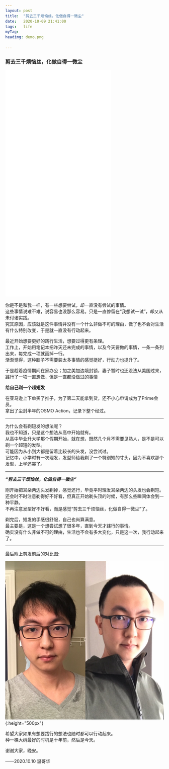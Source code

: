 ```yaml
---
layout: post
title:  "剪去三千烦恼丝，化做自得一微尘"
date:   2020-10-09 21:41:00
tags:	life
myTag:	
headimg: demo.png

---
```


### 剪去三千烦恼丝，化做自得一微尘

<iframe src="//player.bilibili.com/player.html?aid=927428741&bvid=BV1GT4y1w7XF&cid=244757761&page=1" scrolling="no" border="0" frameborder="no" framespacing="0" allowfullscreen="true" style="width: 66.6%; height: 720px;"> </iframe>

你是不是和我一样，有一些想要尝试，却一直没有尝试的事情。  
这些事情说难不难，说容易也没那么容易。只是一直停留在“我想试一试”，却又从未付诸实践。  
究其原因，应该就是这件事情并没有一个什么非做不可的理由，做了也不会对生活有什么特别改变，于是就一直没有行动起来。  

最近开始想要更好的践行生活，想要过得更有条理。  
工作上，开始用笔记本把昨天还未完成的事情，以及今天要做的事情，一条一条列出来，每完成一项就画掉一行。  
渐渐觉得，这种脑子不需要装太多事情的感觉挺好，行动力也提升了。  

于是趁着疫情期间在家办公；加之美加边境封锁，妻子暂时也还没法从美国过来，践行了一项一直想做，但是一直都没做过的事情  

**给自己剃一个超短发**  

在亚马逊上下单买了推子，为了第二天能拿到货，还不小心申请成为了Prime会员。  
拿出了尘封半年的OSMO Action，记录下整个经过。  

---

为什么会有剃短发的想法呢？  
我也不知道，只是这个想法从高中开始就有。  
从高中毕业升大学那个假期开始，就在想，既然几个月不需要见熟人，是不是可以剃一个超短的发型。  
可能因为从小到大都是留着比较长的头发，没尝试过。  
记忆中，小学时有一次理发，发型师给我剃了一个特别短的寸头，因为不喜欢那个发型，上学还哭了。

---

***“剪去三千烦恼丝，化做自得一微尘”***

刚开始把耳朵两边头发剃掉，感觉还行，毕竟平时理发耳朵两边的头发也会剃短。  
还会时不时注意剃得好不好看，但真正开始剃头顶的时候，有那么些瞬间体会到一种平静。  
不再注意发型好不好看，而是感觉“剪去三千烦恼丝，化做自得一微尘”了。  

剃完后，短发的手感很舒服，自己也尚算满意。  
最主要是，这是一个想尝试想了很多年，直到今天才践行的事情。  
确实没有什么非做不可的理由，生活也不会有多大变化，只是这一次，我行动起来了。  

---

最后附上剪发前后的对比图:

![](/picture/2020-10-10-NewAttempt.jpg){:height="500px"}

希望大家如果有想要践行的想法也随时都可以行动起来。  
种一棵大树最好的时机是十年前，然后是今天。

谢谢大家，晚安。

——2020.10.10 温哥华
